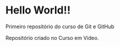 # Hello World!!
 Primeiro repositório do curso de Git e GitHub

 Repositório criado no Curso em Vídeo.

